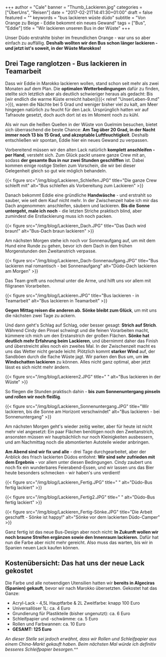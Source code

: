 +++
author = "Cale"
banner = "Thumb_Lackieren.jpg"
categories = ["ÜberUns", "Reisen"]
date = "2017-02-21T14:41:30+01:00"
draft = false
featured = ""
keywords = "bus lackieren wüste düdo"
subtitle = "Von Orange zu Beige - Eddie bekommt ein neues Gewand"
tags = ["Bus", "Eddie"]
title = "Wir lackieren unseren Bus in der Wüste"
+++

Unser Düdo erstrahlte bisher im freundlichen Orange - war uns so aber einfach zu auffällig. **Deshalb wollten wir den Bus schon länger lackieren - und jetzt ist's soweit, in der Wüste Marokkos!**<!--more-->

## Drei Tage ranglotzen - Bus lackieren in Teamarbeit

Dass wir Eddie in Marokko lackieren wollen, stand schon seit mehr als zwei Monaten auf dem Plan. Die **optimalen Wetterbedingungen** dafür zu finden, stellte sich letztlich aber als deutlich schwieriger heraus als gedacht: Bis [wir endlich die warme Küste erreicht haben]({{< relref "UnserLeben-9.md" >}}), waren die Nächte bei 5 Grad und weniger bisher viel zu kalt, am Meer hingegen natürlich zu feucht für den Lack. Ursprünglich hatten wir auf Tafraoute gesetzt, doch auch dort ist es im Moment noch zu kühl.   

Als wir nun die heißen Quellen in der Wüste von Guelmim besuchen, bietet sich überraschend die beste Chance: **Am Tag über 20 Grad, in der Nacht immer noch 13 bis 15 Grad, und akzeptable Luftfeuchtigkeit**. Deshalb entschließen wir spontan, Eddie hier ein neues Gewand zu verpassen.   

Vorbereitend müssen wir den alten Lack natürlich **komplett anschleifen - per Hand**, versteht sich. Zum Glück packt unsere ganze Crew mit an, sodass **der gesamte Bus in nur zwei Stunden geschliffen** ist. Dabei kommen einige rostige Stellen zum Vorschein, die wir bei dieser Gelegenheit gleich so gut wie möglich behandeln.    

{{< figure src="/img/blog/Lackieren_Schleifen.JPG" title="Die ganze Crew schleift mit" alt="Bus schleifen als Vorbereitung zum Lackieren" >}} 

Danach bekommt Eddie eine gründliche **Handwäsche** - und erstrahlt so sauber, wie seit dem Kauf nicht mehr. In der Zwischenzeit habe ich mir das Dach angenommen: anschleifen, säubern und lackieren. **Bis die Sonne untergeht, male ich noch** - die letzten Striche praktisch blind, aber zumindest die Erstlackierung muss ich noch packen.    

{{< figure src="/img/blog/Lackieren_Dach.JPG" title="Das Dach wird braun!" alt="Bus-Dach braun lackieren" >}} 

Am nächsten Morgen stehe ich noch vor Sonnenaufgang auf, um mit dem Hund eine Runde zu gehen, bevor ich dem Dach in den frühen Morgenstunden den Zweitanstrich verpasse.

{{< figure src="/img/blog/Lackieren_Dach-Sonnenaufgang.JPG" title="Bus lackieren mal romantisch - bei Sonnenaufgang" alt="Düdo-Dach lackieren am Morgen" >}}

Das Team greift uns nochmal unter die Arme, und hilft uns vor allem mit filigranen Vorarbeiten.   

{{< figure src="/img/blog/Lackieren.JPG" title="Bus lackieren - in Teamarbeit" alt="Bus lackieren in Teamarbeit" >}} 

**Gegen Mittag reisen die anderen ab. Sönke bleibt zum Glück**, um mit uns die nächsten zwei Tage zu ackern.   

Und dann geht's Schlag auf Schlag, oder besser gesagt: **Strich auf Strich**. Während Cindy den Pinsel schwingt und die feinen Vorarbeiten macht, kümmere ich mich um den Erstanstrich der großen Flächen. **Sönke hat deutlich mehr Erfahrung beim Lackieren**, und übernimmt daher das Finish und überstreicht alles noch ein zweites Mal. In der Zwischenzeit macht es uns das Wetter nicht gerade leicht: Plötzlich kommt **starker Wind** auf, der Sandböen durch die flache Wüste jagt. Wir parken den Bus um, um **im Windschatten lackieren** zu können. Alles nicht ganz optimal, aber jetzt lässt es sich nicht mehr ändern.   

{{< figure src="/img/blog/Lackieren2.JPG" title=" " alt="Bus lackieren in der Wüste" >}} 

So fliegen die Stunden praktisch dahin - **bis zum Sonnenuntergang pinseln und rollen wir noch fleißig**. 

{{< figure src="/img/blog/Lackieren_Sonnenuntergang.JPG" title="Wir lackieren, bis die Sonne am Horizont verschwindet" alt="Bus lackieren - bei Sonnenuntergang" >}}   


Am nächsten Morgen geht's wieder zeitig weiter, aber für heute ist nicht mehr viel angesetzt: Ein paar Flächen benötigen noch den Zweitanstrich, ansonsten müssen wir hauptsächlich nur noch Kleinigkeiten ausbessern, und am Nachmittag noch die abmontierten Autoteile wieder anbringen.     

**Am Abend sind wir fix und alle** - drei Tage durchgearbeitet, aber der Anblick des frisch lackierten Düdos entlohnt: **Wir sind sehr zufrieden mit dem Ergebnis** - vor allem unter diesen Bedingungen. Cindy zaubert uns noch fix ein wunderbares Feierabend-Essen, und wir lassen uns das Bier heute besonders schmecken - wir haben's uns verdient!

{{< figure src="/img/blog/Lackieren_Fertig.JPG" title=" " alt="Düdo-Bus fertig lackiert" >}}

{{< figure src="/img/blog/Lackieren_Fertig2.JPG" title=" " alt="Düdo-Bus fertig lackiert" >}}

{{< figure src="/img/blog/Lackieren_Fertig-Sönke.JPG" title="Die Arbeit geschafft - Sönke ist happy!" alt="Sönke vor dem lackierten Düdo-Camper" >}}   

Ganz fertig ist das neue Bus-Design aber noch nicht: **In Zukunft wollen wir noch braune Streifen ergänzen sowie den Innenraum lackieren.** Dafür hat nun die Farbe aber nicht mehr gereicht. Also muss das warten, bis wir in Spanien neuen Lack kaufen können.

## Kostenübersicht: Das hat uns der neue Lack gekostet

Die Farbe und alle notwendigen Utensilien hatten wir **bereits in Algeciras (Spanien) gekauft**, bevor wir nach Marokko übersetzten. Gekostet hat das Ganze:

- Acryl-Lack - 4,5L Hauptfarbe & 2L Zweitfarbe: knapp 100 Euro
- Universallöser 1L: ca. 4 Euro
- Grundierung für Plastikteile (bisher ungenutzt): ca. 6 Euro
- Schleifpapier und -schwämme: ca. 5 Euro
- Rollen und Farbwannen: ca. 10 Euro
- **GESAMT: 125 Euro**

*An dieser Stelle sei jedoch erwähnt, dass wir Rollen und Schleifpapier aus einem China-Markt gekauft haben. Beim nächsten Mal würde ich definitiv besseres Schleifpapier besorgen.^^*
